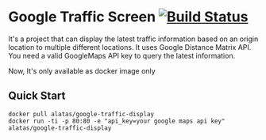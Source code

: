 # Google Traffic Screen [![Build Status](https://travis-ci.org/alatas/google-traffic-screen.svg?branch=master)](https://travis-ci.org/alatas/google-traffic-screen)
It's a project that can display the latest traffic information based on an origin location to multiple different locations. It uses Google Distance Matrix API. You need a valid GoogleMaps API key to query the latest information.

Now, It's only available as docker image only

## Quick Start
```
docker pull alatas/google-traffic-display
docker run -ti -p 80:80 -e "api_key=your google maps api key" alatas/google-traffic-display
```
